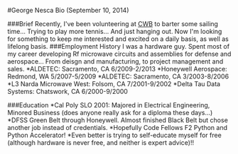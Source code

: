 #George Nesca Bio (September 10, 2014)

###Brief
Recently, I've been volunteering at [CWB](http://cwb.org) to barter some sailing time... Trying to play more tennis... And just hanging out. Now I'm looking for something to keep me interested and excited on a daily basis, as well as lifelong basis. 
###Employment History
I was a hardware guy. Spent most of my career developing Rf microwave circuits and assemblies for defense and aerospace... From deisgn and manufacturing, to project management and sales.
*ALDETEC:    Sacramento, CA    6/2009-2/2013
*Honeywell Aerospace:    Redmond, WA    5/2007-5/2009
*ALDETEC:    Sacramento, CA    3/2003-8/2006
*L3 Narda Microwave West:    Folsom, CA    7/2001-9/2002
*Delta Tau Data Systems:    Chatswork, CA    6/2000-9/2000

###Education
*Cal Poly SLO 2001: Majored in Electrical Engineering, Minored Business (does anyone really ask for a diploma these days...)
*DFSS Green Belt through Honeywell. Almost finished Black Belt but chose another job instead of credentials.
*Hopefully Code Fellows F2 Python and Python Accelerator!
*Even better is trying to self-educate myself for free (although hardware is never free, and neither is expert advice)!!

